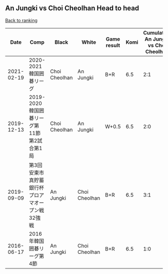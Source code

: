 ## An Jungki vs Choi Cheolhan Head to head

[Back to ranking](../../index.md)




| **Date** | **Comp** | **Black** | **White** | **Game result** | **Komi** | **Cumulative An Jungki vs Choi Cheolhan** | **An Jungki streak** | **Choi Cheolhan streak** | 
| --- | --- | --- | --- | --- | --- | --- | --- | --- |
| 2021-02-19 | 2020-2021韓国囲碁リーグ | Choi Cheolhan | An Jungki | B+R | 6.5 | 2:1 | 0 | 1 | 
| 2019-12-13 | 2019-2020韓国囲碁リーグ第11節第2試合第1局 | Choi Cheolhan | An Jungki | W+0.5 | 6.5 | 2:0 | 2 | 0 | 
| 2019-09-09 | 第3回安東市真貯蓄銀行杯プロアマオープン戦32強戦 | An Jungki | Choi Cheolhan | B+R | 6.5 | 3:1 | 1 | 0 | 
| 2016-06-17 | 2016年韓国囲碁リーグ第4節 | An Jungki | Choi Cheolhan | B+R | 6.5 | 1:0 | 1 | 0 |





